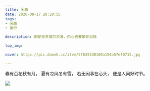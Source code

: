 ```yaml
---
title: 闲趣   
date: 2020-09-17 20:20:55   
tags:   
- 闲趣  
- 备份

description: 即使世界偶尔凉薄，内心也要繁花似锦 

top_img:

cover: https://pic.downk.cc/item/5f635530160a154a67ef0715.jpg

---
```


春有百花秋有月，
夏有凉风冬有雪，
若无闲事在心头，
便是人间好时节。

![](https://pic.downk.cc/item/5f635530160a154a67ef0715.jpg)
